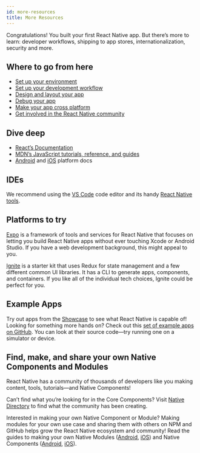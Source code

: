 ```yaml
---
id: more-resources
title: More Resources
---
```


Congratulations! You built your first React Native app. But there’s more to learn: developer workflows, shipping to app stores, internationalization, security and more.

## Where to go from here

- [Set up your environment](environment-setup)
- [Set up your development workflow](running-on-device)
- [Design and layout your app](flexbox)
- [Debug your app](debugging)
- [Make your app cross platform](platform-specific-code)
- [Get involved in the React Native community](/help)

## Dive deep

- [React’s Documentation](https://reactjs.org/docs/hello-world.html)
- [MDN’s JavaScript tutorials, reference, and guides](https://developer.mozilla.org/en-US/docs/Web/JavaScript)
- [Android](https://developer.android.com/docs) and [iOS](https://developer.apple.com/documentation/uikit) platform docs

## IDEs

We recommend using the [VS Code](https://code.visualstudio.com/) code editor and its handy [React Native tools](https://marketplace.visualstudio.com/items?itemName=msjsdiag.vscode-react-native).

## Platforms to try

[Expo](https://docs.expo.io/) is a framework of tools and services for React Native that focuses on letting you build React Native apps without ever touching Xcode or Android Studio. If you have a web development background, this might appeal to you.

[Ignite](https://github.com/infinitered/ignite) is a starter kit that uses Redux for state management and a few different common UI libraries. It has a CLI to generate apps, components, and containers. If you like all of the individual tech choices, Ignite could be perfect for you.

## Example Apps

Try out apps from the [Showcase](https://reactnative.dev/showcase) to see what React Native is capable of! Looking for something more hands on? Check out this [set of example apps on GitHub](https://github.com/ReactNativeNews/React-Native-Apps). You can look at their source code—try running one on a simulator or device.

## Find, make, and share your own Native Components and Modules

React Native has a community of thousands of developers like you making content, tools, tutorials—and Native Components!

Can’t find what you’re looking for in the Core Components? Visit [Native Directory](https://www.native.directory/) to find what the community has been creating.

Interested in making your own Native Component or Module? Making modules for your own use case and sharing them with others on NPM and GitHub helps grow the React Native ecosystem and community! Read the guides to making your own Native Modules ([Android](native-modules-android.md), [iOS](native-modules-ios.md)) and Native Components ([Android](native-components-android.md), [iOS](native-components-ios.md)).
